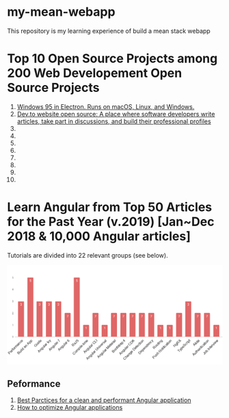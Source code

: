 # my-mean-webapp

This repository is my learning experience of build a mean stack webapp



# Top 10 Open Source Projects among 200 Web Developement Open Source Projects
  1. [Windows 95 in Electron. Runs on macOS, Linux, and Windows.](https://github.com/felixrieseberg/windows95?utm_source=mybridge&utm_medium=blog&utm_campaign=read_more)
  2. [Dev.to website open source: A place where software developers write articles, take part in discussions, and build their professional profiles](https://github.com/thepracticaldev/dev.to?utm_source=mybridge&utm_medium=blog&utm_campaign=read_more)
  3.
  4.
  5.
  6.
  7.
  8.
  9.
  10.

# Learn Angular from Top 50 Articles for the Past Year (v.2019) [Jan~Dec 2018 & 10,000 Angular articles]
Tutorials are divided into 22 relevant groups (see below).

![Alt text](./images/Angular_Tutorials_Groups.png?raw=true "Title")

## Peformance
  1. [Best Parctices for a clean and performant Angular application](https://medium.freecodecamp.org/best-practices-for-a-clean-and-performant-angular-application-288e7b39eb6f?utm_source=mybridge&utm_medium=blog&utm_campaign=read_more)
  2. [How to optimize Angular applications](https://itnext.io/how-to-optimize-angular-applications-99bfab0f0b7c?utm_source=mybridge&utm_medium=blog&utm_campaign=read_more)
